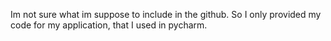 Im not sure what im suppose to include in the github.  So I only provided my code for my application, that I used in pycharm.
